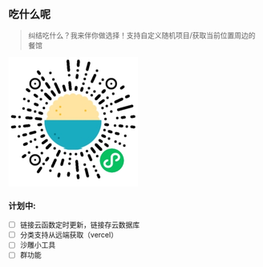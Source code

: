## 吃什么呢
> 纠结吃什么？我来伴你做选择！支持自定义随机项目/获取当前位置周边的餐馆

![小程序码](./gh_7f17c5c9474c_258.jpg)

### 计划中:
- [ ] 链接云函数定时更新，链接存云数据库
- [ ] 分类支持从远端获取（vercel）
- [ ] 沙雕小工具
- [ ] 群功能
